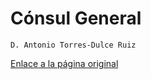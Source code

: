  Cónsul General
==============

    ​D. Antonio Torres-Dulce Ruiz​​

  


   [Enlace a la página original](https://www.exteriores.gob.es/Consulados/amsterdam/es/Consulado/Paginas/Consul.aspx)
